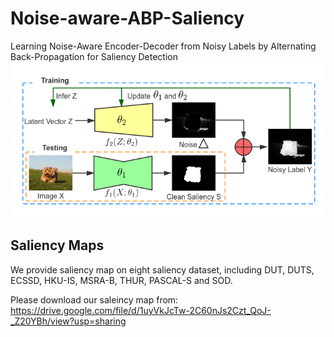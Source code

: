 # Noise-aware-ABP-Saliency
Learning Noise-Aware Encoder-Decoder from Noisy Labels by Alternating Back-Propagation for Saliency Detection
![alt text](./eccv_overview.png)

## Saliency Maps
We provide saliency map on eight saliency dataset, including DUT, DUTS, ECSSD, HKU-IS, MSRA-B, THUR, PASCAL-S and SOD.

Please download our saleincy map from:
https://drive.google.com/file/d/1uyVkJcTw-2C60nJs2Czt_QoJ-_Z20YBh/view?usp=sharing
